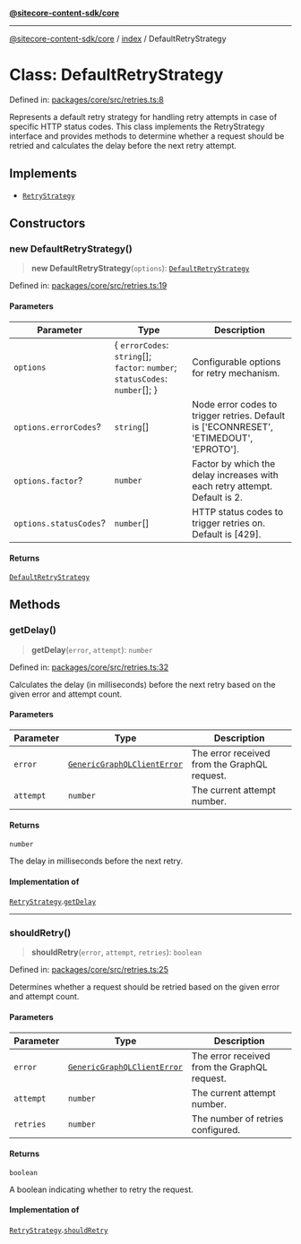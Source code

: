 [**@sitecore-content-sdk/core**](../../README.md)

***

[@sitecore-content-sdk/core](../../README.md) / [index](../README.md) / DefaultRetryStrategy

# Class: DefaultRetryStrategy

Defined in: [packages/core/src/retries.ts:8](https://github.com/Sitecore/content-sdk/blob/d66d73920955c32f18807cacf98f4ede97be14bd/packages/core/src/retries.ts#L8)

Represents a default retry strategy for handling retry attempts in case of specific HTTP status codes.
This class implements the RetryStrategy interface and provides methods to determine whether a request
should be retried and calculates the delay before the next retry attempt.

## Implements

- [`RetryStrategy`](../interfaces/RetryStrategy.md)

## Constructors

### new DefaultRetryStrategy()

> **new DefaultRetryStrategy**(`options`): [`DefaultRetryStrategy`](DefaultRetryStrategy.md)

Defined in: [packages/core/src/retries.ts:19](https://github.com/Sitecore/content-sdk/blob/d66d73920955c32f18807cacf98f4ede97be14bd/packages/core/src/retries.ts#L19)

#### Parameters

| Parameter | Type | Description |
| ------ | ------ | ------ |
| `options` | \{ `errorCodes`: `string`[]; `factor`: `number`; `statusCodes`: `number`[]; \} | Configurable options for retry mechanism. |
| `options.errorCodes`? | `string`[] | Node error codes to trigger retries. Default is ['ECONNRESET', 'ETIMEDOUT', 'EPROTO']. |
| `options.factor`? | `number` | Factor by which the delay increases with each retry attempt. Default is 2. |
| `options.statusCodes`? | `number`[] | HTTP status codes to trigger retries on. Default is [429]. |

#### Returns

[`DefaultRetryStrategy`](DefaultRetryStrategy.md)

## Methods

### getDelay()

> **getDelay**(`error`, `attempt`): `number`

Defined in: [packages/core/src/retries.ts:32](https://github.com/Sitecore/content-sdk/blob/d66d73920955c32f18807cacf98f4ede97be14bd/packages/core/src/retries.ts#L32)

Calculates the delay (in milliseconds) before the next retry based on the given error and attempt count.

#### Parameters

| Parameter | Type | Description |
| ------ | ------ | ------ |
| `error` | [`GenericGraphQLClientError`](../type-aliases/GenericGraphQLClientError.md) | The error received from the GraphQL request. |
| `attempt` | `number` | The current attempt number. |

#### Returns

`number`

The delay in milliseconds before the next retry.

#### Implementation of

[`RetryStrategy`](../interfaces/RetryStrategy.md).[`getDelay`](../interfaces/RetryStrategy.md#getdelay)

***

### shouldRetry()

> **shouldRetry**(`error`, `attempt`, `retries`): `boolean`

Defined in: [packages/core/src/retries.ts:25](https://github.com/Sitecore/content-sdk/blob/d66d73920955c32f18807cacf98f4ede97be14bd/packages/core/src/retries.ts#L25)

Determines whether a request should be retried based on the given error and attempt count.

#### Parameters

| Parameter | Type | Description |
| ------ | ------ | ------ |
| `error` | [`GenericGraphQLClientError`](../type-aliases/GenericGraphQLClientError.md) | The error received from the GraphQL request. |
| `attempt` | `number` | The current attempt number. |
| `retries` | `number` | The number of retries configured. |

#### Returns

`boolean`

A boolean indicating whether to retry the request.

#### Implementation of

[`RetryStrategy`](../interfaces/RetryStrategy.md).[`shouldRetry`](../interfaces/RetryStrategy.md#shouldretry)
